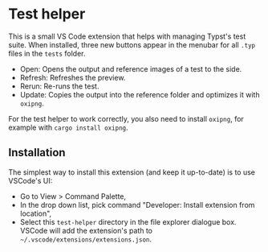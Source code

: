 # Test helper

This is a small VS Code extension that helps with managing Typst's test suite.
When installed, three new buttons appear in the menubar for all `.typ` files in
the `tests` folder.

- Open: Opens the output and reference images of a test to the side.
- Refresh: Refreshes the preview.
- Rerun: Re-runs the test.
- Update: Copies the output into the reference folder and optimizes
  it with `oxipng`.

For the test helper to work correctly, you also need to install `oxipng`, for
example with `cargo install oxipng`.

## Installation
The simplest way to install this extension (and keep it up-to-date) is to use VSCode's UI:
* Go to View > Command Palette,
* In the drop down list, pick command "Developer: Install extension from location",
* Select this `test-helper` directory in the file explorer dialogue box. VSCode will add
the extension's path to `~/.vscode/extensions/extensions.json`.
